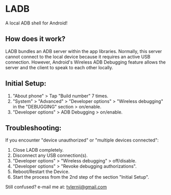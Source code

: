 # LADB
A local ADB shell for Android!


## How does it work?
LADB bundles an ADB server within the app libraries. Normally, this server cannot connect to the local device because it requires an active USB connection. However, Android's Wireless ADB Debugging feature allows the server and the client to speak to each other locally.

## Initial Setup:
1. "About phone" > Tap "Build number" 7 times.
2. "System" > "Advanced" > "Developer options" > "Wireless debugging" in the "DEBUGGING" section > on/enable.
3. "Developer options" > ADB Debugging > on/enable.

## Troubleshooting:

If you encounter "device unauthorized" or "multiple devices connected":
1. Close LADB completely.
2. Disconnect any USB connection(s).
3. "Developer options" > "Wireless debugging" > off/disable.
4. "Developer options" > "Revoke debugging authorizations".
5. Reboot/Restart the Device.
6. Start the process from the 2nd step of the section "Initial Setup".


Still confused? e-mail me at:
tylernij@gmail.com
